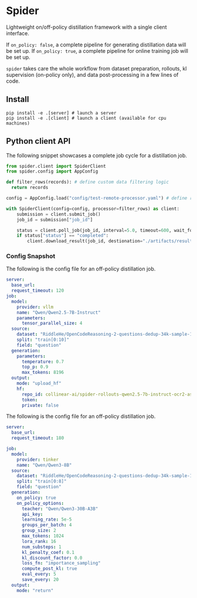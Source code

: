 # Spider

Lightweight on/off-policy distillation framework with a single client interface.

If `on_policy: false`, a complete pipeline for generating distillation data will be set up. If `on_policy: true`, a complete pipeline for online training job will be set up.

`spider` takes care the whole workflow from dataset preparation, rollouts, kl supervision (on-policy only), and data post-processing in a few lines of code.

## Install

```
pip install -e .[server] # launch a server
pip install -e .[client] # launch a client (available for cpu machines)
```

## Python client API

The following snippet showcases a complete job cycle for a distillation job.

```python
from spider.client import SpiderClient
from spider.config import AppConfig

def filter_rows(records): # define custom data filtering logic
  return records

config = AppConfig.load("config/test-remote-processor.yaml") # define rollout hyperparams

with SpiderClient(config=config, processor=filter_rows) as client:
    submission = client.submit_job()
    job_id = submission["job_id"]

    status = client.poll_job(job_id, interval=5.0, timeout=600, wait_for_completion=True)
    if status["status"] == "completed":
        client.download_result(job_id, destionation="./artifacts/result.json") # return full data with metadata, optionally upload to HF
```

### Config Snapshot

The following is the config file for an off-policy distillation job.

```yaml
server:
  base_url: 
  request_timeout: 120
job:
  model: 
    provider: vllm
    name: "Qwen/Qwen2.5-7B-Instruct"
    parameters:
      tensor_parallel_size: 4
  source:
    dataset: "RiddleHe/OpenCodeReasoning-2-questions-dedup-34k-sample-1024"
    split: "train[0:10]"
    field: "question"
  generation:
    parameters:
      temperature: 0.7
      top_p: 0.9
      max_tokens: 8196
  output:
    mode: "upload_hf"
    hf:
      repo_id: collinear-ai/spider-rollouts-qwen2.5-7b-instruct-ocr2-ast-filter
      token: 
      private: false
```

The following is the config file for an off-policy distillation job.

```yaml
server:
  base_url: 
  request_timeout: 180

job:
  model:
    provider: tinker
    name: "Qwen/Qwen3-8B"
  source:
    dataset: "RiddleHe/OpenCodeReasoning-2-questions-dedup-34k-sample-1024"
    split: "train[0:8]"
    field: "question"
  generation:
    on_policy: true
    on_policy_options:
      teacher: "Qwen/Qwen3-30B-A3B"
      api_key: 
      learning_rate: 5e-5
      groups_per_batch: 4
      group_size: 2
      max_tokens: 1024
      lora_rank: 16
      num_substeps: 1
      kl_penalty_coef: 0.1
      kl_discount_factor: 0.0
      loss_fn: "importance_sampling"
      compute_post_kl: true
      eval_every: 5
      save_every: 20
  output:
    mode: "return"
```